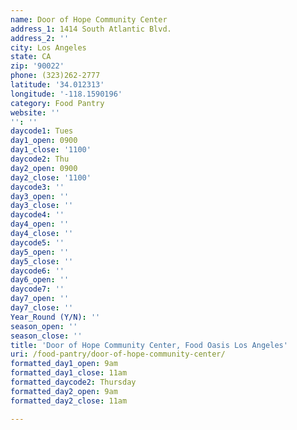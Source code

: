 ```yaml
---
name: Door of Hope Community Center
address_1: 1414 South Atlantic Blvd.
address_2: ''
city: Los Angeles
state: CA
zip: '90022'
phone: (323)262-2777
latitude: '34.012313'
longitude: '-118.1590196'
category: Food Pantry
website: ''
'': ''
daycode1: Tues
day1_open: 0900
day1_close: '1100'
daycode2: Thu
day2_open: 0900
day2_close: '1100'
daycode3: ''
day3_open: ''
day3_close: ''
daycode4: ''
day4_open: ''
day4_close: ''
daycode5: ''
day5_open: ''
day5_close: ''
daycode6: ''
day6_open: ''
daycode7: ''
day7_open: ''
day7_close: ''
Year_Round (Y/N): ''
season_open: ''
season_close: ''
title: 'Door of Hope Community Center, Food Oasis Los Angeles'
uri: /food-pantry/door-of-hope-community-center/
formatted_day1_open: 9am
formatted_day1_close: 11am
formatted_daycode2: Thursday
formatted_day2_open: 9am
formatted_day2_close: 11am

---
```

